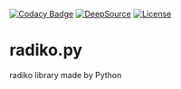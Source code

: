 [![Codacy Badge](https://app.codacy.com/project/badge/Grade/6796cdd900fe464e99fd53f80be75f9a)](https://www.codacy.com/gh/kokarare1212/Radiko.py/dashboard?utm_source=github.com&amp;utm_medium=referral&amp;utm_content=kokarare1212/Radiko.py&amp;utm_campaign=Badge_Grade)
[![DeepSource](https://deepsource.io/gh/kokarare1212/Radiko.py.svg/?label=active+issues&show_trend=true)](https://deepsource.io/gh/kokarare1212/Radiko.py/?ref=repository-badge)
[![License](https://img.shields.io/badge/License-Apache%202.0-blue.svg)](https://opensource.org/licenses/Apache-2.0)  
# radiko.py
radiko library made by Python
